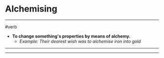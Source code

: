 # Alchemising
---
#verb
- **To change something's properties by means of alchemy.**
	- _Example: Their dearest wish was to alchemise iron into gold_
---
---
